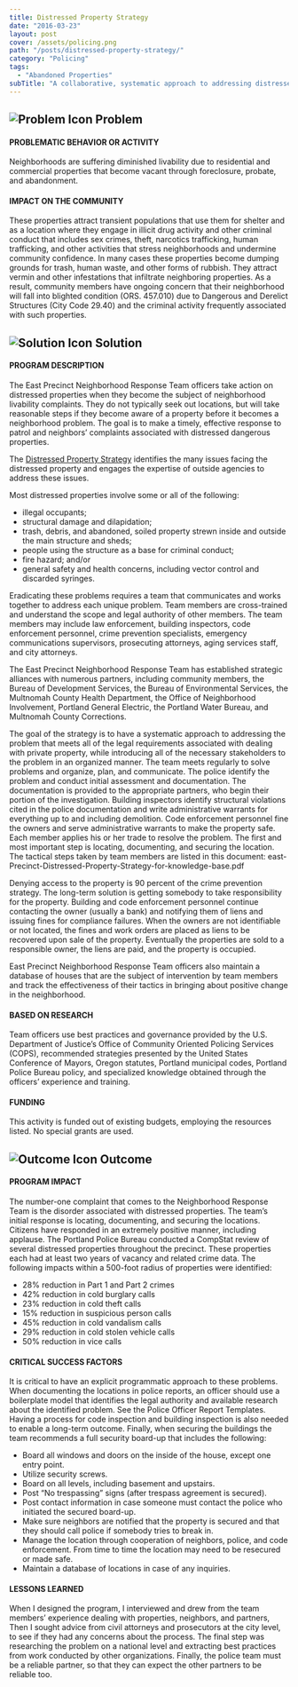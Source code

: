 ```yaml
---
title: Distressed Property Strategy
date: "2016-03-23"
layout: post
cover: /assets/policing.png
path: "/posts/distressed-property-strategy/"
category: "Policing"
tags:
  - "Abandoned Properties"
subTitle: "A collaborative, systematic approach to addressing distressed properties produced a reduction in a number of call types in the area surrounding these properties."
---
```

## ![Problem Icon](https://github.com/google/material-design-icons/raw/master/alert/1x_web/ic_error_outline_black_48dp.png "Problem") Problem

#### PROBLEMATIC BEHAVIOR OR ACTIVITY

Neighborhoods are suffering diminished livability due to residential and commercial properties that become vacant through foreclosure, probate, and abandonment.

#### IMPACT ON THE COMMUNITY

These properties attract transient populations that use them for shelter and as a location where they engage in illicit drug activity and other criminal conduct that includes sex crimes, theft, narcotics trafficking, human trafficking, and other activities that stress neighborhoods and undermine community confidence. In many cases these properties become dumping grounds for trash, human waste, and other forms of rubbish. They attract vermin and other infestations that infiltrate neighboring properties. As a result, community members have ongoing concern that their neighborhood will fall into blighted condition (ORS. 457.010) due to Dangerous and Derelict Structures (City Code 29.40) and the criminal activity frequently associated with such properties.

## ![Solution Icon](https://github.com/google/material-design-icons/raw/master/action/1x_web/ic_lightbulb_outline_black_48dp.png "Solution") Solution

#### PROGRAM DESCRIPTION

The East Precinct Neighborhood Response Team officers take action on distressed properties when they become the subject of neighborhood livability complaints. They do not typically seek out locations, but will take reasonable steps if they become aware of a property before it becomes a neighborhood problem. The goal is to make a timely, effective response to patrol and neighbors’ complaints associated with distressed dangerous properties.

The [Distressed Property Strategy](https://popcenter.asu.edu/sites/default/files/portland_zombie_houses.pdf) identifies the many issues facing the distressed property and engages the expertise of outside agencies to address these issues.

Most distressed properties involve some or all of the following:

- illegal occupants;
- structural damage and dilapidation;
- trash, debris, and abandoned, soiled property strewn inside and outside the main structure and sheds;
- people using the structure as a base for criminal conduct;
- fire hazard; and/or
- general safety and health concerns, including vector control and discarded syringes.

Eradicating these problems requires a team that communicates and works together to address each unique problem. Team members are cross-trained and understand the scope and legal authority of other members. The team members may include law enforcement, building inspectors, code enforcement personnel, crime prevention specialists, emergency communications supervisors, prosecuting attorneys, aging services staff, and city attorneys.

The East Precinct Neighborhood Response Team has established strategic alliances with numerous partners, including community members, the Bureau of Development Services, the Bureau of Environmental Services, the Multnomah County Health Department, the Office of Neighborhood Involvement, Portland General Electric, the Portland Water Bureau, and Multnomah County Corrections.

The goal of the strategy is to have a systematic approach to addressing the problem that meets all of the legal requirements associated with dealing with private property, while introducing all of the necessary stakeholders to the problem in an organized manner. The team meets regularly to solve problems and organize, plan, and communicate. The police identify the problem and conduct initial assessment and documentation. The documentation is provided to the appropriate partners, who begin their portion of the investigation. Building inspectors identify structural violations cited in the police documentation and write administrative warrants for everything up to and including demolition. Code enforcement personnel fine the owners and serve administrative warrants to make the property safe. Each member applies his or her trade to resolve the problem. The first and most important step is locating, documenting, and securing the location. The tactical steps taken by team members are listed in this document: east-Precinct-Distressed-Property-Strategy-for-knowledge-base.pdf

Denying access to the property is 90 percent of the crime prevention strategy. The long-term solution is getting somebody to take responsibility for the property. Building and code enforcement personnel continue contacting the owner (usually a bank) and notifying them of liens and issuing fines for compliance failures. When the owners are not identifiable or not located, the fines and work orders are placed as liens to be recovered upon sale of the property. Eventually the properties are sold to a responsible owner, the liens are paid, and the property is occupied.

East Precinct Neighborhood Response Team officers also maintain a database of houses that are the subject of intervention by team members and track the effectiveness of their tactics in bringing about positive change in the neighborhood.

#### BASED ON RESEARCH

Team officers use best practices and governance provided by the U.S. Department of Justice’s Office of Community Oriented Policing Services (COPS), recommended strategies presented by the United States Conference of Mayors, Oregon statutes, Portland municipal codes, Portland Police Bureau policy, and specialized knowledge obtained through the officers’ experience and training.

#### FUNDING

This activity is funded out of existing budgets, employing the resources listed. No special grants are used.

## ![Outcome Icon](https://github.com/google/material-design-icons/raw/master/action/1x_web/ic_view_list_black_48dp.png "Outcome") Outcome

#### PROGRAM IMPACT

The number-one complaint that comes to the Neighborhood Response Team is the disorder associated with distressed properties. The team’s initial response is locating, documenting, and securing the locations. Citizens have responded in an extremely positive manner, including applause. The Portland Police Bureau conducted a CompStat review of several distressed properties throughout the precinct. These properties each had at least two years of vacancy and related crime data. The following impacts within a 500-foot radius of properties were identified:

- 28% reduction in Part 1 and Part 2 crimes
- 42% reduction in cold burglary calls
- 23% reduction in cold theft calls
- 15% reduction in suspicious person calls
- 45% reduction in cold vandalism calls
- 29% reduction in cold stolen vehicle calls
- 50% reduction in vice calls

#### CRITICAL SUCCESS FACTORS

It is critical to have an explicit programmatic approach to these problems. When documenting the locations in police reports, an officer should use a boilerplate model that identifies the legal authority and available research about the identified problem. See the Police Officer Report Templates. Having a process for code inspection and building inspection is also needed to enable a long-term outcome. Finally, when securing the buildings the team recommends a full security board-up that includes the following:

- Board all windows and doors on the inside of the house, except one entry point.
- Utilize security screws.
- Board on all levels, including basement and upstairs.
- Post “No trespassing” signs (after trespass agreement is secured).
- Post contact information in case someone must contact the police who initiated the secured board-up.
- Make sure neighbors are notified that the property is secured and that they should call police if somebody tries to break in.
- Manage the location through cooperation of neighbors, police, and code enforcement. From time to time the location may need to be resecured or made safe.
- Maintain a database of locations in case of any inquiries.

#### LESSONS LEARNED

When I designed the program, I interviewed and drew from the team members’ experience dealing with properties, neighbors, and partners, Then I sought advice from civil attorneys and prosecutors at the city level, to see if they had any concerns about the process. The final step was researching the problem on a national level and extracting best practices from work conducted by other organizations. Finally, the police team must be a reliable partner, so that they can expect the other partners to be reliable too.
